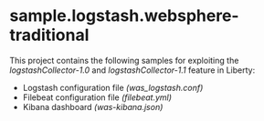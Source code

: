 # sample.logstash.websphere-traditional

This project contains the following samples for exploiting the *logstashCollector-1.0* and *logstashCollector-1.1* feature in Liberty: 
* Logstash configuration file *(was_logstash.conf)*
* Filebeat configuration file *(filebeat.yml)*
* Kibana dashboard *(was-kibana.json)*
